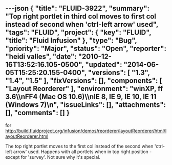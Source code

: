---json
{
  "title": "FLUID-3922",
  "summary": "Top right portlet in third col moves to first col instead of second when 'ctrl-left arrow' used",
  "tags": "FLUID",
  "project": {
    "key": "FLUID",
    "title": "Fluid Infusion"
  },
  "type": "Bug",
  "priority": "Major",
  "status": "Open",
  "reporter": "heidi valles",
  "date": "2010-12-16T13:52:16.105-0500",
  "updated": "2014-06-05T15:25:20.155-0400",
  "versions": [
    "1.3",
    "1.4",
    "1.5"
  ],
  "fixVersions": [],
  "components": [
    "Layout Reorderer"
  ],
  "environment": "winXP, ff 3.6\\\nFF4 (Mac OS 10.6)\\\nIE 8, IE 9, IE 10, IE 11 (Windows 7)\n",
  "issueLinks": [],
  "attachments": [],
  "comments": []
}
---
for <http://build.fluidproject.org/infusion/demos/reorderer/layoutReorderer/html/layoutReorderer.html>

The top right portlet moves to the first col instead of the second when 'ctrl-left arrow' used. Happens with all portlets when in top right position - except for 'survey'. Not sure why it's special.

        